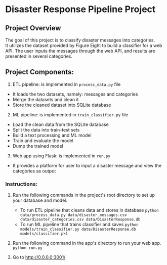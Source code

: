 # Disaster Response Pipeline Project

## Project Overview
The goal of this project is to classify disaster messages into categories.  
It utilizes the dataset provided by Figure Eight to build a classifier for a web API. 
The user inputs the messages through the web API, and results are presented in several categories.
## Project Components:
1. ETL pipeline: is implemented in `process_data.py` file
- It loads the two datasets, namely: messages and categories
- Merge the datasets and clean it
- Store the cleaned dataset into SQLite database

2. ML pipeline: is implemented in `train_classifier.py` file
- Load the clean data from the SQLite database 
- Split the data into train-test sets
- Build a text processing and ML model
- Train and evaluate the model
- Dump the trained model 

3. Web app using Flask: is implemented in `run.py`
- It provides a platform for user to input a disaster message
and view the categories as output

### Instructions:
1. Run the following commands in the project's root directory to set up your database and model.

    - To run ETL pipeline that cleans data and stores in database
        `python data/process_data.py data/disaster_messages.csv data/disaster_categories.csv data/DisasterResponse.db`
    - To run ML pipeline that trains classifier and saves
        `python models/train_classifier.py data/DisasterResponse.db models/classifier.pkl`

2. Run the following command in the app's directory to run your web app.
    `python run.py`

3. Go to http://0.0.0.0:3001/
